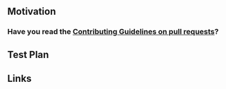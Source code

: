 <!--
Thank you for sending the PR! We appreciate you spending the time to work on these changes.

Help us understand your motivation by explaining why you decided to make this change.

You can learn more about contributing to Docusaurus here: https://github.com/facebook/docusaurus/blob/main/CONTRIBUTING.md

If this PR adds or changes functionality, please take some time to update the docs.

Happy contributing!

-->

## Motivation

<!-- Write your motivation here. -->

### Have you read the [Contributing Guidelines on pull requests](https://github.com/facebook/docusaurus/blob/main/CONTRIBUTING.md#pull-requests)?

<!-- Write your answer here. -->

## Test Plan

<!-- Write your test plan here. If you changed any code, please provide us with clear instructions on how you verified your changes work. Bonus points for screenshots and videos! -->

## Links

<!--
🙏 Please add an exhaustive list of links relevant to this pull-request.
⏱ This saves maintainers a lot of time during reviews.

Example:
- link to new and updated documentation pages.
- link to test pages: you can add tests in docusaurus/website/_dogfooding to help us review code changes. Those tests are deployed at https://docusaurus.io/tests
- link to related pull-requests and issues

After submission, our Netlify bot will post a deploy preview link in comment.
Example: https://deploy-preview-<PR-NUMBER>--docusaurus-2.netlify.app/
Once available, please edit this section with deploy-preview docs/tests links.
-->
